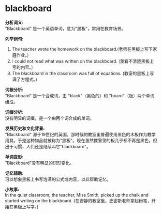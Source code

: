 # blackboard

**分析词义:**  
"Blackboard" 是一个英语单词，意为"黑板"，常用在教育场景。

  

**列举例句:**

  

1.  The teacher wrote the homework on the blackboard.(老师在黑板上写下家庭作业。)
2.  I could not read what was written on the blackboard. (我看不清楚黑板上写的内容。)
3.  The blackboard in the classroom was full of equations. (教室的黑板上写满了方程式。)

  

**词根分析:**  
"Blackboard" 是一个合成词，由 "black"（黑色的）和 "board"（板）两个单词组成。

  

**词缀分析:**  
没有明显的词缀，是一个由两个词合成的单词。

  

**发展历史和文化背景:**  
"Blackboard" 源于19世纪的英国，那时候的教室里普遍使用黑色的木板作为教学用具，于是这种物品就被称为"黑板"。现在虽然教室里的板几乎都不再是黑色，但出于习惯，人们还是继续叫它"blackboard"。

  

**单词变形:**  
"Blackboard"没有明显的词形变化。

  

**记忆辅助:**  
可以想象黑板上书写饱满的公式或内容，以此帮助记忆。

  

**小故事:**  
In the quiet classroom, the teacher, Miss Smith, picked up the chalk and started writing on the blackboard. (在安静的教室里，史密斯老师拿起粉笔，开始在黑板上写字。)
